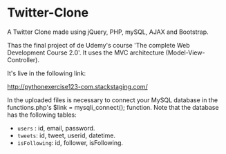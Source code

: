 # Twitter-Clone
A Twitter Clone made using jQuery, PHP, mySQL, AJAX and Bootstrap.

Thas the final project of de Udemy's course 'The complete Web Development Course 2.0'. It uses the MVC architecture (Model-View-Controller).

It's live in the following link:

http://pythonexercise123-com.stackstaging.com/

In the uploaded files is necessary to connect your MySQL database in the functions.php's $link = mysqli_connect(); function. Note that the database has the following tables:
 - `users` : id, email, password.
 - `tweets`: id, tweet, userid, datetime.
 - `isFollowing`: id, follower, isFollowing.
